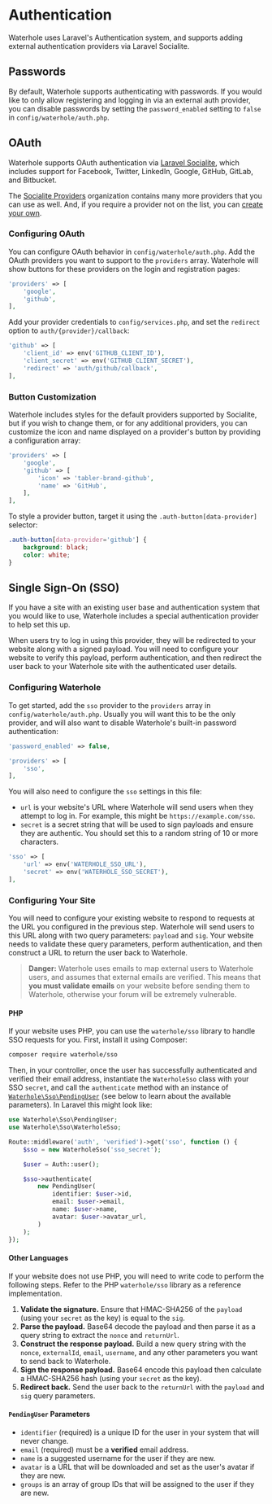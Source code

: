 # Authentication

Waterhole uses Laravel's Authentication system, and supports adding external authentication providers via Laravel Socialite.

## Passwords

By default, Waterhole supports authenticating with passwords. If you would like to only allow registering and logging in via an external auth provider, you can disable passwords by setting the `password_enabled` setting to `false` in `config/waterhole/auth.php`.

## OAuth

Waterhole supports OAuth authentication via [Laravel Socialite](https://github.com/laravel/socialite), which includes support for Facebook, Twitter, LinkedIn, Google, GitHub, GitLab, and Bitbucket.

The [Socialite Providers](https://socialiteproviders.com/) organization contains many more providers that you can use as well. And, if you require a provider not on the list, you can [create your own](https://medium.com/laravel-news/adding-auth-providers-to-laravel-socialite-ca0335929e42).

### Configuring OAuth

You can configure OAuth behavior in `config/waterhole/auth.php`. Add the OAuth providers you want to support to the `providers` array. Waterhole will show buttons for these providers on the login and registration pages:

```php
'providers' => [
    'google',
    'github',
],
```

Add your provider credentials to `config/services.php`, and set the `redirect` option to `auth/{provider}/callback`:

```php
'github' => [
    'client_id' => env('GITHUB_CLIENT_ID'),
    'client_secret' => env('GITHUB_CLIENT_SECRET'),
    'redirect' => 'auth/github/callback',
],
```

### Button Customization

Waterhole includes styles for the default providers supported by Socialite, but if you wish to change them, or for any additional providers, you can customize the icon and name displayed on a provider's button by providing a configuration array:

```php
'providers' => [
    'google',
    'github' => [
        'icon' => 'tabler-brand-github',
        'name' => 'GitHub',
    ],
],
```

To style a provider button, target it using the `.auth-button[data-provider]` selector:

```css
.auth-button[data-provider='github'] {
    background: black;
    color: white;
}
```

## Single Sign-On (SSO)

If you have a site with an existing user base and authentication system that you would like to use, Waterhole includes a special authentication provider to help set this up.

When users try to log in using this provider, they will be redirected to your website along with a signed payload. You will need to configure your website to verify this payload, perform authentication, and then redirect the user back to your Waterhole site with the authenticated user details.

### Configuring Waterhole

To get started, add the `sso` provider to the `providers` array in `config/waterhole/auth.php`. Usually you will want this to be the only provider, and will also want to disable Waterhole's built-in password authentication:

```php
'password_enabled' => false,

'providers' => [
    'sso',
],
```

You will also need to configure the `sso` settings in this file:

-   `url` is your website's URL where Waterhole will send users when they attempt to log in. For example, this might be `https://example.com/sso`.
-   `secret` is a secret string that will be used to sign payloads and ensure they are authentic. You should set this to a random string of 10 or more characters.

```php
'sso' => [
    'url' => env('WATERHOLE_SSO_URL'),
    'secret' => env('WATERHOLE_SSO_SECRET'),
],
```

### Configuring Your Site

You will need to configure your existing website to respond to requests at the URL you configured in the previous step. Waterhole will send users to this URL along with two query parameters: `payload` and `sig`. Your website needs to validate these query parameters, perform authentication, and then construct a URL to return the user back to Waterhole.

> **Danger:** Waterhole uses emails to map external users to Waterhole users, and assumes that external emails are verified. This means that **you must validate emails** on your website before sending them to Waterhole, otherwise your forum will be extremely vulnerable.

#### PHP

If your website uses PHP, you can use the `waterhole/sso` library to handle SSO requests for you. First, install it using Composer:

```bash
composer require waterhole/sso
```

Then, in your controller, once the user has successfully authenticated and verified their email address, instantiate the `WaterholeSso` class with your SSO `secret`, and call the `authenticate` method with an instance of [`Waterhole\Sso\PendingUser`](reference://Waterhole/Sso/PendingUser.html) (see below to learn about the available parameters). In Laravel this might look like:

```php
use Waterhole\Sso\PendingUser;
use Waterhole\Sso\WaterholeSso;

Route::middleware('auth', 'verified')->get('sso', function () {
    $sso = new WaterholeSso('sso_secret');

    $user = Auth::user();

    $sso->authenticate(
        new PendingUser(
            identifier: $user->id,
            email: $user->email,
            name: $user->name,
            avatar: $user->avatar_url,
        )
    );
});
```

#### Other Languages

If your website does not use PHP, you will need to write code to perform the following steps. Refer to the PHP `waterhole/sso` library as a reference implementation.

1. **Validate the signature.** Ensure that HMAC-SHA256 of the `payload` (using your `secret` as the key) is equal to the `sig`.
2. **Parse the payload.** Base64 decode the payload and then parse it as a query string to extract the `nonce` and `returnUrl`.
3. **Construct the response payload.** Build a new query string with the `nonce`, `externalId`, `email`, `username`, and any other parameters you want to send back to Waterhole.
4. **Sign the response payload.** Base64 encode this payload then calculate a HMAC-SHA256 hash (using your `secret` as the key).
5. **Redirect back.** Send the user back to the `returnUrl` with the `payload` and `sig` query parameters.

#### `PendingUser` Parameters

-   `identifier` (required) is a unique ID for the user in your system that will never change.
-   `email` (required) must be a **verified** email address.
-   `name` is a suggested username for the user if they are new.
-   `avatar` is a URL that will be downloaded and set as the user's avatar if they are new.
-   `groups` is an array of group IDs that will be assigned to the user if they are new.
